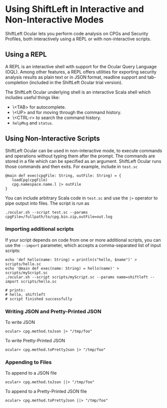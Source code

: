 # Using ShiftLeft in Interactive and Non-Interactive Modes

ShiftLeft Ocular lets you perform code analysis on CPGs and Security Profiles, both interactively using a REPL or with non-interactive scripts. 

## Using a REPL

A REPL is an interactive shell with support for the Ocular Query Language (OQL). Among other features, a REPL offers utilities for exporting security analysis results as plain text or in JSON format, readline support and tab-completion (included in the ShiftLeft Ocular trial version).

The ShiftLeft Ocular underlying shell is an interactive Scala shell which includes useful things like:

* \\&lt;TAB&gt; for autocomplete.
* \\&lt;UP&gt; and <DOWN> for moving through the command history.
* \\&lt;CTRL-r&gt; to search the command history.
* `helpMsg` and `status`.
     
## Using Non-Interactive Scripts

ShiftLeft Ocular can be used in non-interactive mode, to execute commands and operations without typing them after the prompt. The commands are stored in a file which can be specified as an argument. ShiftLeft Ocular runs those commands and then exits. For example, include in `test.sc`

```
@main def exec(cpgFile: String, outFile: String) = {
   loadCpg(cpgFile)
   cpg.namespace.name.l |> outFile
}
```
You can include arbitrary Scala code in `test.sc` and use the `|>`
operator to pipe output into files. The script is run as 

```
./ocular.sh --script test.sc --params cpgFile=/fullpath/to/cpg.bin.zip,outFile=out.log
```

### Importing additional scripts
If your script depends on code from one or more additional scripts, you can use the `--import` parameter, which accepts a comma-separated list of input scripts:

```
echo 'def hello(name: String) = println(s"hello, $name")' > scripts/hello.sc
echo '@main def exec(name: String) = hello(name)' > scripts/myScript.sc
./ocular.sh --script scripts/myScript.sc --params name=shiftleft --import scripts/hello.sc

# prints: 
# hello, shiftleft
# script finished successfully
```

### Writing JSON and Pretty-Printed JSON

To write JSON

```
ocular> cpg.method.toJson |> "/tmp/foo" 
```

To write Pretty-Printed JSON

```
ocular> cpg.method.toPrettyJson |> "/tmp/foo"
```

### Appending to Files

To append to a JSON file

```
ocular> cpg.method.toJson ||> "/tmp/foo" 
```

To append to a Pretty-Printed JSON file

```
ocular> cpg.method.toPrettyJson ||> "/tmp/foo"
```

